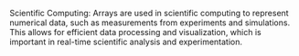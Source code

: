Scientific Computing: Arrays are used in scientific computing to represent numerical data, such as measurements from experiments and simulations. This allows for efficient data processing and visualization, which is important in real-time scientific analysis and experimentation.
